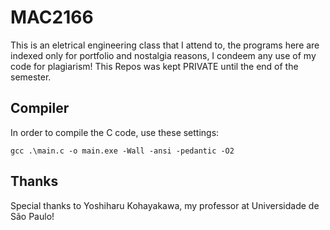 # MAC2166

This is an eletrical engineering class that I attend to, the programs here are indexed only for portfolio and nostalgia reasons, I condeem any use of my code for plagiarism!
This Repos was kept PRIVATE until the end of the semester.

## Compiler

In order to compile the C code, use these settings:

    gcc .\main.c -o main.exe -Wall -ansi -pedantic -O2

## Thanks

Special thanks to Yoshiharu Kohayakawa, my professor at Universidade de São Paulo!
